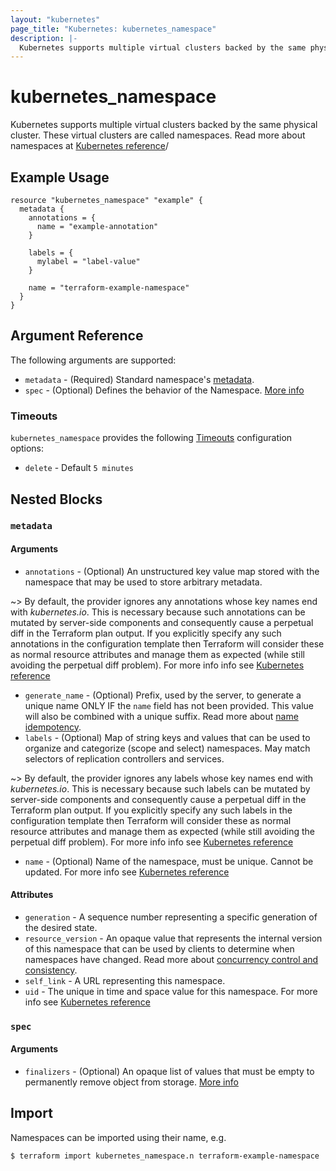```yaml
---
layout: "kubernetes"
page_title: "Kubernetes: kubernetes_namespace"
description: |-
  Kubernetes supports multiple virtual clusters backed by the same physical cluster. These virtual clusters are called namespaces.
---
```


# kubernetes_namespace

Kubernetes supports multiple virtual clusters backed by the same physical cluster. These virtual clusters are called namespaces.
Read more about namespaces at [Kubernetes reference](https://kubernetes.io/docs/user-guide/namespaces)/

## Example Usage

```hcl
resource "kubernetes_namespace" "example" {
  metadata {
    annotations = {
      name = "example-annotation"
    }

    labels = {
      mylabel = "label-value"
    }

    name = "terraform-example-namespace"
  }
}
```

## Argument Reference

The following arguments are supported:

* `metadata` - (Required) Standard namespace's [metadata](https://github.com/kubernetes/community/blob/master/contributors/devel/sig-architecture/api-conventions.md#metadata).
* `spec` - (Optional) Defines the behavior of the Namespace. [More info](https://git.k8s.io/community/contributors/devel/sig-architecture/api-conventions.md#spec-and-status)

### Timeouts

`kubernetes_namespace` provides the following
[Timeouts](/docs/configuration/resources.html#timeouts) configuration options:

- `delete` - Default `5 minutes`

## Nested Blocks

### `metadata`

#### Arguments

* `annotations` - (Optional) An unstructured key value map stored with the namespace that may be used to store arbitrary metadata. 

~> By default, the provider ignores any annotations whose key names end with *kubernetes.io*. This is necessary because such annotations can be mutated by server-side components and consequently cause a perpetual diff in the Terraform plan output. If you explicitly specify any such annotations in the configuration template then Terraform will consider these as normal resource attributes and manage them as expected (while still avoiding the perpetual diff problem). For more info info see [Kubernetes reference](http://kubernetes.io/docs/user-guide/annotations)

* `generate_name` - (Optional) Prefix, used by the server, to generate a unique name ONLY IF the `name` field has not been provided. This value will also be combined with a unique suffix. Read more about [name idempotency](https://github.com/kubernetes/community/blob/master/contributors/devel/sig-architecture/api-conventions.md#idempotency).
* `labels` - (Optional) Map of string keys and values that can be used to organize and categorize (scope and select) namespaces. May match selectors of replication controllers and services. 

~> By default, the provider ignores any labels whose key names end with *kubernetes.io*. This is necessary because such labels can be mutated by server-side components and consequently cause a perpetual diff in the Terraform plan output. If you explicitly specify any such labels in the configuration template then Terraform will consider these as normal resource attributes and manage them as expected (while still avoiding the perpetual diff problem). For more info info see [Kubernetes reference](http://kubernetes.io/docs/user-guide/labels)

* `name` - (Optional) Name of the namespace, must be unique. Cannot be updated. For more info see [Kubernetes reference](http://kubernetes.io/docs/user-guide/identifiers#names)

#### Attributes

* `generation` - A sequence number representing a specific generation of the desired state.
* `resource_version` - An opaque value that represents the internal version of this namespace that can be used by clients to determine when namespaces have changed. Read more about [concurrency control and consistency](https://github.com/kubernetes/community/blob/master/contributors/devel/sig-architecture/api-conventions.md#concurrency-control-and-consistency).
* `self_link` - A URL representing this namespace.
* `uid` - The unique in time and space value for this namespace. For more info see [Kubernetes reference](http://kubernetes.io/docs/user-guide/identifiers#uids)

### `spec`

#### Arguments

* `finalizers` - (Optional) An opaque list of values that must be empty to permanently remove object from storage. [More info](https://kubernetes.io/docs/tasks/administer-cluster/namespaces/)

## Import

Namespaces can be imported using their name, e.g.

```
$ terraform import kubernetes_namespace.n terraform-example-namespace
```

